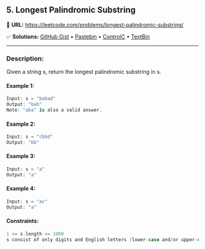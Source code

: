 ## 5. Longest Palindromic Substring

🔗 **URL:** https://leetcode.com/problems/longest-palindromic-substring/

✅ **Solutions:** [GitHub Gist](https://git.io/J1DmQ) • [Pastebin](https://pastebin.com/CsthR5UH) • [ControlC](https://controlc.com/08c43813) • [TextBin](https://textbin.net/zvjrey4vzb)

<!-- 💡 **[Go to discuss on LeetCode]()** -->

---

### Description:

Given a string s, return the longest palindromic substring in s.

#### Example 1:
```swift
Input: s = "babad"
Output: "bab"
Note: "aba" is also a valid answer.
```

#### Example 2:
```swift
Input: s = "cbbd"
Output: "bb"
```

#### Example 3:
```swift
Input: s = "a"
Output: "a"
```

#### Example 4:
```swift
Input: s = "ac"
Output: "a"
```

#### Constraints:
```swift
1 <= s.length <= 1000
s consist of only digits and English letters (lower-case and/or upper-case)
```

